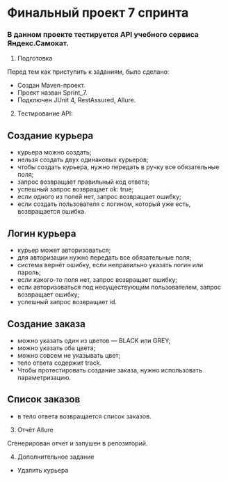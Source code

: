 # Финальный проект 7 спринта

### В данном проекте тестируется API учебного сервиса Яндекс.Самокат.

1. Подготовка

Перед тем как приступить к заданиям, было сделано:

- Создан Maven-проект.
- Проект назван Sprint_7.
- Подключен JUnit 4, RestAssured, Allure.

2. Тестирование API:

## Создание курьера

- курьера можно создать;
- нельзя создать двух одинаковых курьеров;
- чтобы создать курьера, нужно передать в ручку все обязательные поля;
- запрос возвращает правильный код ответа;
- успешный запрос возвращает ok: true;
- если одного из полей нет, запрос возвращает ошибку;
- если создать пользователя с логином, который уже есть, возвращается ошибка.

## Логин курьера

- курьер может авторизоваться;
- для авторизации нужно передать все обязательные поля;
- система вернёт ошибку, если неправильно указать логин или пароль;
- если какого-то поля нет, запрос возвращает ошибку;
- если авторизоваться под несуществующим пользователем, запрос возвращает ошибку;
- успешный запрос возвращает id.

## Создание заказа

- можно указать один из цветов — BLACK или GREY;
- можно указать оба цвета;
- можно совсем не указывать цвет;
- тело ответа содержит track.
- Чтобы протестировать создание заказа, нужно использовать параметризацию.

## Список заказов

- в тело ответа возвращается список заказов.

3. Отчёт Allure

Сгенерирован отчет и запушен в репозиторий.

4. Дополнительное задание

- Удалить курьера
